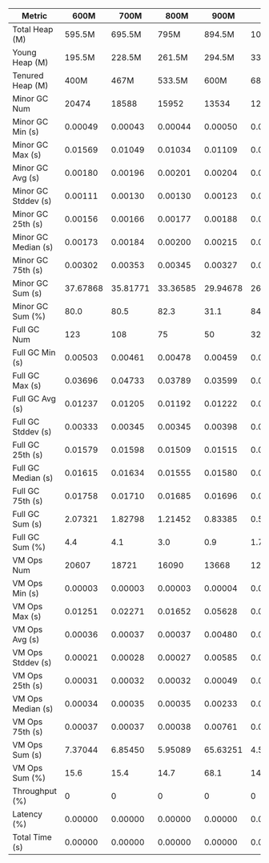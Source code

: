 | Metric | 600M | 700M | 800M | 900M | 1GB | 2GB | 4GB | 8GB |
|------|----|----|----|----|---|---|---|---|
| Total Heap (M) | 595.5M | 695.5M | 795M | 894.5M | 1019M | 2041M | 4088.5M | 8185M |
| Young Heap (M) | 195.5M | 228.5M | 261.5M | 294.5M | 336M | 675.5M | 1357.5M | 2723.5M |
| Tenured Heap (M) | 400M | 467M | 533.5M | 600M | 683M | 1365.5M | 2731M | 5461.5M |
| Minor GC Num | 20474 | 18588 | 15952 | 13534 | 12436 | 6121 | 2958 | 1468 |
| Minor GC Min (s) | 0.00049 | 0.00043 | 0.00044 | 0.00050 | 0.00050 | 0.00071 | 0.00058 | 0.00050 |
| Minor GC Max (s) | 0.01569 | 0.01049 | 0.01034 | 0.01109 | 0.01079 | 0.00753 | 0.00939 | 0.00929 |
| Minor GC Avg (s) | 0.00180 | 0.00196 | 0.00201 | 0.00204 | 0.00202 | 0.00240 | 0.00346 | 0.00343 |
| Minor GC Stddev (s) | 0.00111 | 0.00130 | 0.00130 | 0.00123 | 0.00125 | 0.00134 | 0.00081 | 0.00083 |
| Minor GC 25th (s) | 0.00156 | 0.00166 | 0.00177 | 0.00188 | 0.00182 | 0.00220 | 0.00628 | 0.00644 |
| Minor GC Median (s) | 0.00173 | 0.00184 | 0.00200 | 0.00215 | 0.00207 | 0.00267 | 0.00628 | 0.00644 |
| Minor GC 75th (s) | 0.00302 | 0.00353 | 0.00345 | 0.00327 | 0.00331 | 0.00339 | 0.00628 | 0.00644 |
| Minor GC Sum (s) | 37.67868 | 35.81771 | 33.36585 | 29.94678 | 26.78584 | 16.80436 | 6.36453 | 2.87944 |
| Minor GC Sum (%) | 80.0 | 80.5 | 82.3 | 31.1 | 84.0 | 87.8 | 83.9 | 30.5 |
| Full GC Num | 123 | 108 | 75 | 50 | 32 | 3 | 3 | 3 |
| Full GC Min (s) | 0.00503 | 0.00461 | 0.00478 | 0.00459 | 0.00487 | 0.00620 | 0.00538 | 0.00503 |
| Full GC Max (s) | 0.03696 | 0.04733 | 0.03789 | 0.03599 | 0.04583 | 0.05048 | 0.05463 | 0.05298 |
| Full GC Avg (s) | 0.01237 | 0.01205 | 0.01192 | 0.01222 | 0.01282 | 0.02971 | 0.03144 | 0.03035 |
| Full GC Stddev (s) | 0.00333 | 0.00345 | 0.00345 | 0.00398 | 0.00484 | 0.00194 | 0.00203 | 0.00191 |
| Full GC 25th (s) | 0.01579 | 0.01598 | 0.01509 | 0.01515 | 0.01579 | 0.05048 | 0.05463 | 0.05298 |
| Full GC Median (s) | 0.01615 | 0.01634 | 0.01555 | 0.01580 | 0.01632 | 0.05048 | 0.05463 | 0.05298 |
| Full GC 75th (s) | 0.01758 | 0.01710 | 0.01685 | 0.01696 | 0.01746 | 0.05048 | 0.05463 | 0.05298 |
| Full GC Sum (s) | 2.07321 | 1.82798 | 1.21452 | 0.83385 | 0.55001 | 0.06836 | 0.07114 | 0.06843 |
| Full GC Sum (%) | 4.4 | 4.1 | 3.0 | 0.9 | 1.7 | 0.4 | 0.9 | 0.7 |
| VM Ops Num | 20607 | 18721 | 16090 | 13668 | 12578 | 6248 | 3081 | 1586 |
| VM Ops Min (s) | 0.00003 | 0.00003 | 0.00003 | 0.00004 | 0.00004 | 0.00003 | 0.00004 | 0.00003 |
| VM Ops Max (s) | 0.01251 | 0.02271 | 0.01652 | 0.05628 | 0.01622 | 0.01614 | 0.00927 | 0.05902 |
| VM Ops Avg (s) | 0.00036 | 0.00037 | 0.00037 | 0.00480 | 0.00036 | 0.00036 | 0.00037 | 0.00409 |
| VM Ops Stddev (s) | 0.00021 | 0.00028 | 0.00027 | 0.00585 | 0.00030 | 0.00029 | 0.00027 | 0.00578 |
| VM Ops 25th (s) | 0.00031 | 0.00032 | 0.00032 | 0.00049 | 0.00032 | 0.00032 | 0.00034 | 0.00049 |
| VM Ops Median (s) | 0.00034 | 0.00035 | 0.00035 | 0.00233 | 0.00035 | 0.00035 | 0.00036 | 0.00160 |
| VM Ops 75th (s) | 0.00037 | 0.00037 | 0.00038 | 0.00761 | 0.00038 | 0.00038 | 0.00039 | 0.00562 |
| VM Ops Sum (s) | 7.37044 | 6.85450 | 5.95089 | 65.63251 | 4.55897 | 2.26174 | 1.14939 | 6.49126 |
| VM Ops Sum (%) | 15.6 | 15.4 | 14.7 | 68.1 | 14.3 | 11.8 | 15.2 | 68.8 |
| Throughput (%) | 0 | 0 | 0 | 0 | 0 | 0 | 0 | 0 |
| Latency (%) | 0.00000 | 0.00000 | 0.00000 | 0.00000 | 0.00000 | 0.00000 | 0.00000 | 0.00000 |
| Total Time (s) | 0.00000 | 0.00000 | 0.00000 | 0.00000 | 0.00000 | 0.00000 | 0.00000 | 0.00000 |
